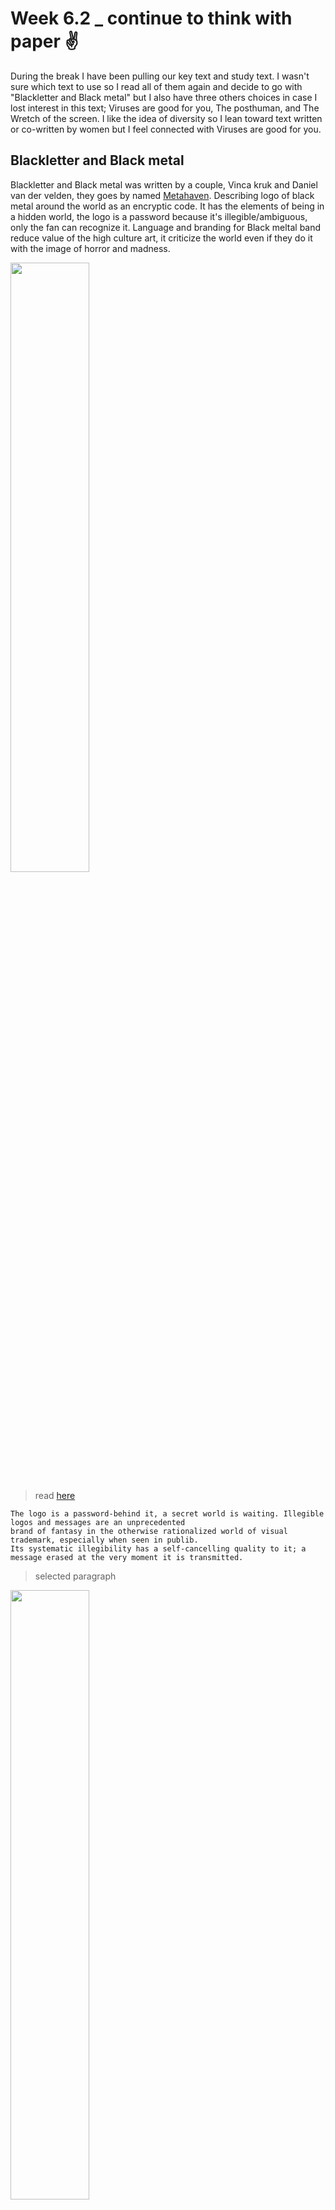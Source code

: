 # Week 6.2 _ continue to think with paper :v:

During the break I have been pulling our key text and study text. I wasn't sure which text to use so I read all of them again and decide to go with "Blackletter and Black metal" but I also have three others choices in case I lost interest in this text; Viruses are good for you, The posthuman, and The Wretch of the screen. I like the idea of diversity so I lean toward text written or co-written by women but I feel connected with Viruses are good for you. 

## Blackletter and Black metal

Blackletter and Black metal was written by a couple, Vinca kruk and Daniel van der velden, they goes by named [Metahaven](http://metahaven.net/). Describing logo of black metal around the world as an encryptic code. It has the elements of being in a hidden world, the logo is a password because it's illegible/ambiguous, only the fan can recognize it. Language and branding for Black meltal band reduce value of the high culture art, it criticize the world even if they do it with the image of horror and madness. 

<img src="Blackletter.JPG" width="50%">

> read [here](http://digbeyond.com/readme/view.php?id=53)

```
The logo is a password-behind it, a secret world is waiting. Illegible logos and messages are an unprecedented 
brand of fantasy in the otherwise rationalized world of visual trademark, especially when seen in publib. 
Its systematic illegibility has a self-cancelling quality to it; a message erased at the very moment it is transmitted.
```
> selected paragraph

<img src="BlackletterNote.JPG" width="50%">

My initial lidea is to create a mini puzzel game that reader need to find a password in the passage in order to unlock the passage. Using the concept of hidden bar that have live Black metal band session. The other ideaa is the text will delete itself as the reader read. However, I was struggling to visualize so it was hard to translate idea into paper prototype. Eventually I lost interest in the text so I decided to move on to Viruses are good for you. 

## Viruses are good for you 

Viruses are good for you by [Julian Dibbell](http://www.juliandibbell.com/about/). I haven't read all of it yet but I like the idea of studying virus so that virus become less alien to us. I really enjoy stories of programmers trying to change people's attitudes, cut down people's fear.

<img src="Viruses.JPG" width="50%">

> read [here](http://digbeyond.com/readme/view.php?id=108&course=Code%20Words)

```
'In short, virus enthusiasts relate to the virus as a fascinating and powerful form, whether 
for the fertile creation of yet more powerful digital devices, as an entity for study in itself,
or,in the case of one renegade coder, for, reckless individual expression. '
```
> selected paragraphes

## Prototype

I start with putting together every part of the reading I find interesting and put it into [miro board](https://miro.com/app/board/o9J_klFKfmU=/). Then I note down quick idea.

<img src="Miro1.JPG" width="50%">
<img src="Miro2.JPG" width="50%">

I was fascinating by the task of virus made by Ray, as he decribe them as living orgamism. He called them worms since it self-reproduce. So I though I would make text endlessly replicate itself. 

<img src="Prototypefirst.GIF" width="50%">

## Learning from other coder

As I was browsing through everyone else github, I came across this beautiful web collage on [Jamie's github](https://github.com/Jamtt/Codewords). I was thinking of doing something similar for my GKO so I decided to learn from his code. 

<img src="JamieCode.JPG" width="80%">

> Code by Jamie Tung 

> See this amazing code in action [here](https://jamtt.github.io/Codewords/Files/LaurenCollage/)

I didn't know how to best understand his code so I study line by line. Looking for toturial online explaining basic of P5.js. Someone suggest youtube channel called [The Coding Train](https://www.youtube.com/playlist?list=PLRqwX-V7Uu6Zy51Q-x9tMWIv9cueOFTFA) on the first week so I check it out. It is a good resource, the host cover topic from basic introduction to P5.js to animation to interaction to duplication. I wasn't quite sure how to sytax is suppose to be used still. Here is the note I took from toturial. :point_down:

## Variables

```
function setup() }
  createCanvas(winddowWidth,windowHieght)

{

function draw() {
  background(0); //(R,G,B,alfa: fourth variable: fading);
  ellipse(mouseX,100,100,100)//(where the mouse is mouseX)

}

function mousePressed() {
  background();
}

//Note
setup: happen once at the beginning 
draw: draw in a loop: happen forever
mousePressed: event: when the user click the mouse, the code is execute: 
we take a break from draw and then back to drawing
mouseX is a variable
Variable: word stand in for number
there is a built-in variable
```

## Make your own variable

```
1. Declare the variable: var (at the beginning/at the top)
2. Initialize: anything
3. Use

var circleX;

function setup() {
  createCanvas (windowWidth,windowHeight);
  circleX = 50; //assignment operation 
}

function draw() }
  background(0);
  ellipse(circleX,100,50,50);

{

//step 1 and two is combine, can be combine
var circleX = 50;

function setup() {
  createCanvas (windowWidth,windowHeight);
}

function draw() }
  background(0);
  ellipse(circleX,100,50,50);

{
```

## circle move on its own

```
//draw frame by frame: 1 px at the time
//increment circleX by one = increment operation

//circleX = circleX + 1; = the value of circleX is always evaluated and then assigned back to circleX
//so the first time it’s draw circleX = 50, the second time it’s 50+1, the third time it’s 51+1


var circleX = 0; circle start at 0

function setup() {
  createCanvas (windowWidth,windowHeight);
  }

function draw() }
  background(250,250,100);
  fill(250,200,200);
  ellipse(circleX,100,50,50);

  circleX = circleX + 1;

{
```

## Array

```
//a list of information

let bubbles = []; //your variable is bubbles //first number of array is 0

function setup(); {
  createCanvas (windowWidth, windowHeight);
  for (let i = 0; i < 3; i++) { //any number, 3 for this example this is the number of object in the list, array start 
                                  empty then the number object is add in
    let x = 10 + 30 * i; //start at px 10, then add 30 every time, variable is evaluate. spread letter out by 30 pixel
    when i = 0, x = 10
    when i = 1, x = 40
    bubbles [i] = new Bubble (x location, location, size)
    // repeat many time with a different value of i    
    // i = 0
    // i = 1
    //i = 2
    //that way you can access every elements of that array 
    //not setting the exact location but come up with algorithmic system (a grid?, random?) 

    } 
}

function draw() {
  background(0);
  for (let i = 0; i < bubbles.length; i++) {
  //can’t use 3(number of objects in the array because if we change the number of objects above, it has to match)
    bubbles[i].move();
    bubbles[i].show();
    
    }
}
```

## Random

```
let bubbles = [];

function setup() {
  createCanvas (windowWidth,windowHeight);
  for (let i = 0; i < 10; i++) {
     let x = random(width);
     let y = random(height);
     let r = random(10,40) //size between 10-40
     bubbles[i] = new Bubble(x,y,r)
  }
}

function draw() {
  background(0);
  for (let i = 0; i < bubbles.length; i++) {
  bubbles[i].move();
  bubbles[i].show();
  }
}

class Bubble {
  contractor (x,y,r) {
    this.x = x;
    this.y = y;
    this.r = r;
}


move() {
    this.x = this.x + random(-5, 5);
    this y = this.y + random(-5, 5);
}

show() {
    stroke(255);
    strokeWeight(4);
    noFill();
    ellipse(this.x, this.y, this.r * 2);
  }
}
```

## Add bubble when click the mouse

```
let bubbles = [];

function setup() {
  createCanvas (windowWidth,windowHeight);
  }

//function mouseDragged ()

function mousePressed() {
  let r = random(10 , 50);
  let b = new Bubble(mouseX,mouseY);
  bubbles.push(b);
  bubbles.push(b); //this function: add something to the array, no limit to the number of bubble
  bubbles[0] = b; // at the first click (every click is the first click), put the bubble there

}

function draw() {
  background(0);
  for (let i = 0; i < bubbles.length; i++) {
  bubbles[i].move();
  bubbles[i].show();
  }
}

class Bubble {
  contractor (x,y,r) {
    this.x = x;
    this.y = y;
    this.r = r;
}


move() {
    this.x = this.x + random(-5, 5);
    this y = this.y + random(-5, 5);
}

show() {
    stroke(255);
    strokeWeight(4);
    noFill();
    ellipse(this.x, this.y, this.r * 2);
  }
}
```

## Tic-tac-toe

This is when I was too ambitious and attempted to make a little game, tic-tac-toe. I would like to add button and use `push`function to push the X and O into the array so I can place one at a time. However, once I attach function to variable, I can't get the code to work. I think I need to figure out the exactly position for X and O in `function mousePressed()`. I haven't figure out how to do that yet but I'll update this github once I solve it.    

![](TicTacToe.JPG)
> see in action [here](http://127.0.0.1:8734/)

> code by The Coding Train
> orginal code can be found [here](https://github.com/CodingTrain/website/tree/master/CodingChallenges/CC_149_Tic_Tac_Toe/P5)

-------------------------------------------------
### [Previous](https://github.com/napasornc/c0dew0rd/tree/master/week%2006.1) -> [Next](https://github.com/napasornc/c0dew0rd/tree/master/week%2007) 
-------------------------------------------------
### [Code week 6.2](https://github.com/napasornc/c0dew0rd/tree/master/processing/week%2006.2)

--------------------------------------------------
### [Back to weekly note](https://napasornc.github.io/c0dew0rd/)
